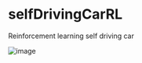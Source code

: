 # selfDrivingCarRL
Reinforcement learning self driving car

![image](https://github.com/yahnyshc/selfDrivingCarRL/assets/143096926/6fa83ec2-8f3c-42a9-95cc-e93245fbd2ef)
